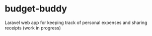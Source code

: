 # budget-buddy
Laravel web app for keeping track of personal expenses and sharing receipts (work in progress)

